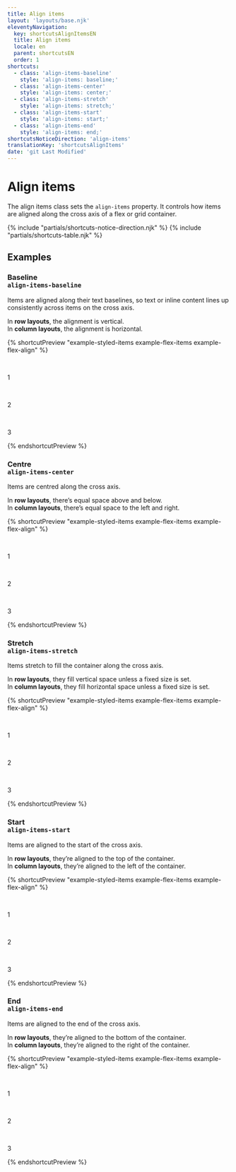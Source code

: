 ```yaml
---
title: Align items
layout: 'layouts/base.njk'
eleventyNavigation:
  key: shortcutsAlignItemsEN
  title: Align items
  locale: en
  parent: shortcutsEN
  order: 1
shortcuts:
  - class: 'align-items-baseline'
    style: 'align-items: baseline;'
  - class: 'align-items-center'
    style: 'align-items: center;'
  - class: 'align-items-stretch'
    style: 'align-items: stretch;'
  - class: 'align-items-start'
    style: 'align-items: start;'
  - class: 'align-items-end'
    style: 'align-items: end;'
shortcutsNoticeDirection: 'align-items'
translationKey: 'shortcutsAlignItems'
date: 'git Last Modified'
---
```


# Align items

The align items class sets the `align-items` property. It controls how items are aligned along the cross axis of a flex or grid container.

{% include "partials/shortcuts-notice-direction.njk" %}
{% include "partials/shortcuts-table.njk" %}

## Examples

### Baseline<br/>`align-items-baseline`

Items are aligned along their text baselines, so text or inline content lines up consistently across items on the cross axis.

In **row layouts**, the alignment is vertical.<br/>
In **column layouts**, the alignment is horizontal.

{% shortcutPreview "example-styled-items example-flex-items example-flex-align" %}

<div class="d-flex align-items-baseline">
  <p>1</p>
  <p class="pb-800">2</p>
  <p class="pt-900">3</p>
</div>
{% endshortcutPreview %}

### Centre<br/>`align-items-center`

Items are centred along the cross axis.

In **row layouts**, there’s equal space above and below.<br/>
In **column layouts**, there’s equal space to the left and right.

{% shortcutPreview "example-styled-items example-flex-items example-flex-align" %}

<div class="d-flex align-items-center">
  <p>1</p>
  <p>2</p>
  <p>3</p>
</div>
{% endshortcutPreview %}

### Stretch<br/>`align-items-stretch`

Items stretch to fill the container along the cross axis.

In **row layouts**, they fill vertical space unless a fixed size is set.<br/>
In **column layouts**, they fill horizontal space unless a fixed size is set.

{% shortcutPreview "example-styled-items example-flex-items example-flex-align" %}

<div class="d-flex align-items-stretch">
  <p>1</p>
  <p>2</p>
  <p>3</p>
</div>
{% endshortcutPreview %}

### Start<br/>`align-items-start`

Items are aligned to the start of the cross axis.

In **row layouts**, they’re aligned to the top of the container.<br/>
In **column layouts**, they’re aligned to the left of the container.

{% shortcutPreview "example-styled-items example-flex-items example-flex-align" %}

<div class="d-flex align-items-start">
  <p>1</p>
  <p>2</p>
  <p>3</p>
</div>
{% endshortcutPreview %}

### End<br/>`align-items-end`

Items are aligned to the end of the cross axis.

In **row layouts**, they’re aligned to the bottom of the container.<br/>
In **column layouts**, they’re aligned to the right of the container.

{% shortcutPreview "example-styled-items example-flex-items example-flex-align" %}

<div class="d-flex align-items-end">
  <p>1</p>
  <p>2</p>
  <p>3</p>
</div>
{% endshortcutPreview %}
